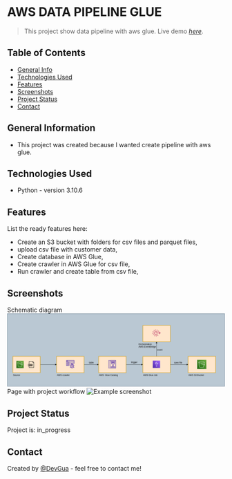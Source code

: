 # AWS DATA PIPELINE GLUE
> This project show data pipeline with aws glue.
> Live demo [_here_](#).

## Table of Contents
* [General Info](#general-information)
* [Technologies Used](#technologies-used)
* [Features](#features)
* [Screenshots](#screenshots)
* [Project Status](#project-status)
* [Contact](#contact)

## General Information
- This project was created because I wanted create pipeline with aws glue.


## Technologies Used
- Python - version 3.10.6


## Features
List the ready features here:
- Create an S3 bucket with folders for csv files and parquet files, 
- upload csv file with customer data,
- Create database in AWS Glue,
- Create crawler in AWS Glue for csv file,
- Run crawler and create table from csv file,

## Screenshots
Schematic diagram
![Example screenshot](./static/func-diagram-data-pipeline.png)
Page with project workflow
![Example screenshot](#)

## Project Status
Project is: in_progress


## Contact
Created by [@DevGua]() - feel free to contact me!